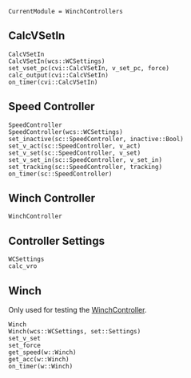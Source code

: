 ```@meta
CurrentModule = WinchControllers
```

## CalcVSetIn
```@docs
CalcVSetIn
CalcVSetIn(wcs::WCSettings)
set_vset_pc(cvi::CalcVSetIn, v_set_pc, force)
calc_output(cvi::CalcVSetIn)
on_timer(cvi::CalcVSetIn)
```

## Speed Controller
```@docs
SpeedController
SpeedController(wcs::WCSettings)
set_inactive(sc::SpeedController, inactive::Bool)
set_v_act(sc::SpeedController, v_act)
set_v_set(sc::SpeedController, v_set)
set_v_set_in(sc::SpeedController, v_set_in)
set_tracking(sc::SpeedController, tracking)
on_timer(sc::SpeedController)
```

## Winch Controller
```@docs
WinchController
```

## Controller Settings
```@docs
WCSettings
calc_vro
```

## Winch
Only used for testing the [WinchController](@ref).

```@docs
Winch
Winch(wcs::WCSettings, set::Settings)
set_v_set
set_force
get_speed(w::Winch)
get_acc(w::Winch)
on_timer(w::Winch)
```